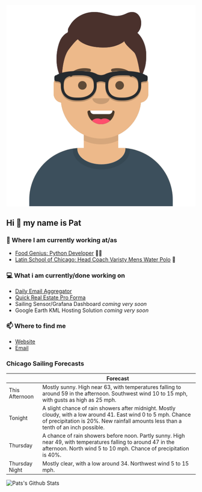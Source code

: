 [![Social banner for p-j-falconer](https://raw.githubusercontent.com/P-J-FALCONER/P-J-FALCONER/master/assets/avataaars.svg)](https://patfalconer.com/)
## Hi :wave: my name is Pat

### 💼 Where I am currently working at/as
- [Food Genius: Python Developer](https://getfoodgenius.com/) 🍔🐍
- [Latin School of Chicago: Head Coach Varisty Mens Water Polo](https://www.latinschool.org/) 🤽


### 💻 What i am currently/done working on
 - [Daily Email Aggregator](https://github.com/P-J-FALCONER/dott_daily_mail)
 - [Quick Real Estate Pro Forma](https://github.com/P-J-FALCONER/henry)
 - Sailing Sensor/Grafana Dashboard *coming very soon*
 - Google Earth KML Hosting Solution *coming very soon*

### 📫 Where to find me
 - [Website](https://patfalconer.com/)
 - [Email](mailto:patrick.j.falconer@gmail.com)


### Chicago Sailing Forecasts
|   | Forecast  |
|---|---|
| This Afternoon | Mostly sunny. High near 63, with temperatures falling to around 59 in the afternoon. Southwest wind 10 to 15 mph, with gusts as high as 25 mph. |
| Tonight | A slight chance of rain showers after midnight. Mostly cloudy, with a low around 41. East wind 0 to 5 mph. Chance of precipitation is 20%. New rainfall amounts less than a tenth of an inch possible. |
| Thursday | A chance of rain showers before noon. Partly sunny. High near 49, with temperatures falling to around 47 in the afternoon. North wind 5 to 10 mph. Chance of precipitation is 40%. |
| Thursday Night | Mostly clear, with a low around 34. Northwest wind 5 to 15 mph. |

![Pats's Github Stats](https://github-readme-stats.vercel.app/api?username=p-j-falconer&show_icons=true&theme=radical)
